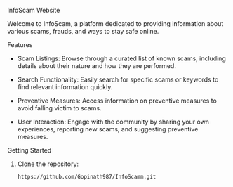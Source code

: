  InfoScam Website

Welcome to InfoScam, a platform dedicated to providing information about various scams, frauds, and ways to stay safe online.

 Features

- Scam Listings: Browse through a curated list of known scams, including details about their nature and how they are performed.

- Search Functionality: Easily search for specific scams or keywords to find relevant information quickly.

- Preventive Measures: Access information on preventive measures to avoid falling victim to scams.

- User Interaction: Engage with the community by sharing your own experiences, reporting new scams, and suggesting preventive measures.

 Getting Started

1. Clone the repository:
   ```bash
   https://github.com/Gopinath987/InfoScamm.git

